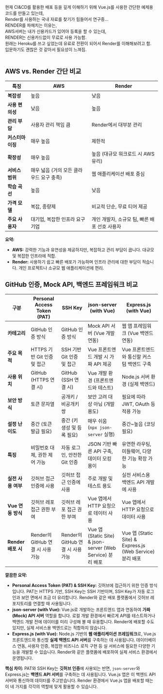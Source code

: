 현재 CI&CD를 활용한 배포 등을 깊게 이해하기 위해 Vue.js를 사용한 간단한 예제용 코드를 만들고 있는데, <br>
Render를 사용하는 국내 자료를 찾기가 힘들어서 연구중... <br>
RENDER를 파헤치는 이유는,<br>
AWS서버는 내가 신용카드가 있어야 등록을 할 수 있는데,<br>
RENDER는 신용카드없이 무료로 사용 가능함.<br>
원래는 Heroku를 쓰고 싶었는데 유료로 전환이 되어서 Render를 이해해보려고 함.<br>
입문하기도 괜찮은 것 같아서 필요성이 느껴짐.<br>
<br>
## AWS vs. Render 간단 비교

| 특징             | AWS                                   | Render                                      |
| ---------------- | ------------------------------------- | ------------------------------------------- |
| **복잡성** | 높음                                  | 낮음                                        |
| **사용 편의성** | 낮음                                  | 높음                                        |
| **관리 부담** | 사용자 관리 책임 큼                    | Render에서 대부분 관리                       |
| **커스터마이징** | 매우 높음                               | 제한적                                      |
| **확장성** | 매우 높음                               | 높음 (대규모 워크로드 시 AWS 유리)         |
| **서비스 범위** | 매우 넓음 (거의 모든 클라우드 요구 충족) | 웹 애플리케이션 배포 중심                   |
| **학습 곡선** | 높음                                  | 낮음                                        |
| **가격 모델** | 복잡, 종량제                            | 비교적 단순, 무료 티어 제공                 |
| **주요 사용자** | 대기업, 복잡한 인프라 요구 기업          | 개인 개발자, 소규모 팀, 빠른 배포 선호 사용자 |

**요약:**

* **AWS:** 강력한 기능과 유연성을 제공하지만, 복잡하고 관리 부담이 큽니다. 대규모 및 복잡한 인프라에 적합.
* **Render:** 사용하기 쉽고 빠른 배포가 가능하며 인프라 관리에 대한 부담이 적습니다. 개인 프로젝트나 소규모 웹 애플리케이션에 편리.


## GitHub 인증, Mock API, 백엔드 프레임워크 비교

| 구분                     | Personal Access Token (PAT)          | SSH Key                            | json-server (with Vue)                 | Express.js (with Vue)                     |
|--------------------------|--------------------------------------|------------------------------------|---------------------------------------|-------------------------------------------|
| **카테고리** | GitHub 인증 방식                     | GitHub 인증 방식                   | Mock API 서버 (Vue 개발 연동)         | 웹 앱 프레임워크 (Vue 백엔드 연동)       |
| **주요 목적** | HTTPS 기반 Git 인증 및 접근           | SSH 기반 Git 인증 및 접근            | Vue 프론트엔드 개발 시 가짜 API 제공   | Vue 프론트엔드와 통신할 커스텀 백엔드 구축 |
| **사용 위치** | GitHub (HTTPS 연결 시)               | GitHub (SSH 연결 시)               | Vue 개발 환경 (프론트엔드와 테스트)    | Node.js 서버 환경 (실제 백엔드)           |
| **보안 방식** | 토큰 문자열                          | 공개키 / 비공개키 쌍               | 보안 고려 대상 아님 (개발 용도)       | 필요에 따라 JWT, OAuth 등 적용 가능       |
| **설정 난이도** | 중간 (토큰 발급 필요)                | 중간 (키 생성 및 등록 필요)          | 매우 쉬움 (`npx json-server` 실행)     | 중간~높음 (코딩 필요)                     |
| **특징** | 비밀번호 대체, 권한 제어 가능          | 자동 로그인, 안전한 Git 인증         | JSON 기반 빠른 API 구축, 데이터 모킹 용이 | 유연한 라우팅, 미들웨어, 다양한 기능 확장 가능 |
| **실전 사용 여부** | 깃허브 접근 인증에 사용              | 깃허브 접근 인증에 사용            | 주로 개발 및 테스트 용도             | 실전 서비스용 백엔드 API 개발에 사용     |
| **Vue 연동 방식** | 깃허브 레포 접근 권한 부여             | 깃허브 레포 접근 권한 부여          | Vue 앱에서 HTTP 요청으로 데이터 사용  | Vue 앱에서 HTTP 요청으로 데이터 사용      |
| **Render 배포 시** | Render의 GitHub 연결 시 사용 가능      | Render의 GitHub 연결 시 사용 가능    | Vue 앱 (Static Site) & json-server (Web Service) 분리 배포 | Vue 앱 (Static Site) & Express.js (Web Service) 분리 배포 |

**깔끔한 요약:**

* **Personal Access Token (PAT) & SSH Key:** 깃허브에 접근하기 위한 인증 방식입니다. PAT는 HTTPS 기반, SSH Key는 SSH 기반이며, SSH Key가 자동 로그인과 보안 면에서 조금 더 유리합니다. Render와 같은 배포 플랫폼에서 깃허브 레포지토리를 연결할 때 사용됩니다.
* **json-server (with Vue):** Vue.js로 개발하는 프론트엔드 앱과 연동하여 **가짜 (Mock) API 서버** 역할을 합니다. 로컬 개발 환경에서 빠르게 API를 테스트하거나 백엔드 개발 전에 데이터를 미리 구성해 볼 때 유용합니다. Render에 배포할 수도 있지만, 실제 서비스용 백엔드로는 적합하지 않습니다.
* **Express.js (with Vue):** Node.js 기반의 **웹 애플리케이션 프레임워크**로, Vue.js 프론트엔드와 통신할 **실제 백엔드 API 서버**를 구축하는 데 사용됩니다. 데이터베이스 연동, 사용자 인증, 복잡한 비즈니스 로직 구현 등 실 서비스에 필요한 다양한 기능을 개발할 수 있습니다. Render와 같은 플랫폼에 배포하여 실제 서비스 환경에서 운영됩니다.

**핵심 차이:** PAT와 SSH Key는 **깃허브 인증**에 사용되는 반면, `json-server`와 Express.js는 **백엔드 API 서버**를 구축하는 데 사용됩니다. Vue.js 앱은 이 백엔드 API 서버와 통신하여 데이터를 주고받습니다. Render 환경에서 Vue.js 앱을 배포할 때는 이 네 가지를 각각의 역할에 맞게 활용할 수 있습니다.
